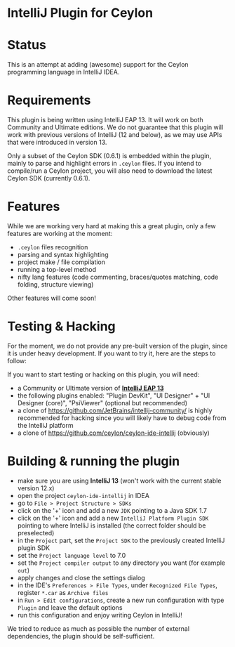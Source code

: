 IntelliJ Plugin for Ceylon
==========================
# Status
This is an attempt at adding (awesome) support for the Ceylon programming language in IntelliJ IDEA.

# Requirements

This plugin is being written using IntelliJ EAP 13. It will work on both Community and Ultimate editions.
We do not guarantee that this plugin will work with previous versions of IntelliJ (12 and below), as we may use APIs that were introduced in version 13.

Only a subset of the Ceylon SDK (0.6.1) is embedded within the plugin, mainly to parse and highlight errors in `.ceylon` files. If you intend to compile/run a Ceylon project, you will also need to download the latest Ceylon SDK (currently 0.6.1).

# Features

While we are working very hard at making this a great plugin, only a few features are working at the moment:

- `.ceylon` files recognition
- parsing and syntax highlighting
- project make / file compilation
- running a top-level method
- nifty lang features (code commenting, braces/quotes matching, code folding, structure viewing)

Other features will come soon!

# Testing & Hacking

For the moment, we do not provide any pre-built version of the plugin, since it is under heavy development. If you want to try it, here are the steps to follow:

If you want to start testing or hacking on this plugin, you will need:

- a Community or Ultimate version of **[IntelliJ EAP 13](http://confluence.jetbrains.com/display/IDEADEV/IDEA+13+EAP)**
- the following plugins enabled: "Plugin DevKit", "UI Designer" + "UI Designer (core)", "PsiViewer" (optional but recommended)
- a clone of https://github.com/JetBrains/intellij-community/ is highly recommended for hacking since you will likely have to debug code from the IntelliJ platform
- a clone of https://github.com/ceylon/ceylon-ide-intellij (obviously)

# Building & running the plugin

- make sure you are using **IntelliJ 13** (won't work with the current stable version 12.x)
- open the project `ceylon-ide-intellij` in IDEA
- go to `File > Project Structure > SDKs`
- click on the '+' icon and add a new `JDK` pointing to a Java SDK 1.7
- click on the '+' icon and add a new `IntelliJ Platform Plugin SDK` pointing to where IntelliJ is installed (the correct folder should be preselected)
- in the `Project` part, set the `Project SDK` to the previously created IntelliJ plugin SDK
- set the `Project language level` to 7.0
- set the `Project compiler output` to any directory you want (for example `out`)
- apply changes and close the settings dialog
- in the IDE's `Preferences > File Types`, under `Recognized File Types`, register `*.car` as `Archive files`
- in `Run > Edit configurations`, create a new run configuration with type `Plugin` and leave the default options
- run this configuration and enjoy writing Ceylon in IntelliJ!

We tried to reduce as much as possible the number of external dependencies, the plugin should be self-sufficient.
